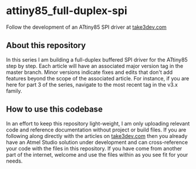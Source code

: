 # attiny85_full-duplex-spi

Follow the development of an ATtiny85 SPI driver at [take3dev.com](take3dev.com)

## About this repository

In this series I am building a full-duplex buffered SPI driver for the ATtiny85 step by step. Each article will have an associated major version tag in the master branch.
Minor versions indicate fixes and edits that don't add features beyond the scope of the associated article. For instance, if you are here for part 3 of the series,
navigate to the most recent tag in the v3.x family. 

## How to use this codebase

In an effort to keep this repository light-weight, I am only uploading relevant code and reference documentation without project or build files. If you are following along
directly with the articles on [take3dev.com](take3dev.com) then you already have an Atmel Studio solution under development and can cross-reference your code with the files
in this repository. If you have come from another part of the internet, welcome and use the files within as you see fit for your needs.
